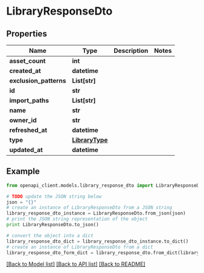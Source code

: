# LibraryResponseDto


## Properties
Name | Type | Description | Notes
------------ | ------------- | ------------- | -------------
**asset_count** | **int** |  | 
**created_at** | **datetime** |  | 
**exclusion_patterns** | **List[str]** |  | 
**id** | **str** |  | 
**import_paths** | **List[str]** |  | 
**name** | **str** |  | 
**owner_id** | **str** |  | 
**refreshed_at** | **datetime** |  | 
**type** | [**LibraryType**](LibraryType.md) |  | 
**updated_at** | **datetime** |  | 

## Example

```python
from openapi_client.models.library_response_dto import LibraryResponseDto

# TODO update the JSON string below
json = "{}"
# create an instance of LibraryResponseDto from a JSON string
library_response_dto_instance = LibraryResponseDto.from_json(json)
# print the JSON string representation of the object
print LibraryResponseDto.to_json()

# convert the object into a dict
library_response_dto_dict = library_response_dto_instance.to_dict()
# create an instance of LibraryResponseDto from a dict
library_response_dto_form_dict = library_response_dto.from_dict(library_response_dto_dict)
```
[[Back to Model list]](../README.md#documentation-for-models) [[Back to API list]](../README.md#documentation-for-api-endpoints) [[Back to README]](../README.md)


